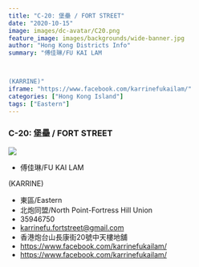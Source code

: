 ```yaml
---
title: "C-20: 堡壘 / FORT STREET"
date: "2020-10-15"
image: images/dc-avatar/C20.png
feature_image: images/backgrounds/wide-banner.jpg
author: "Hong Kong Districts Info"
summary: "傅佳琳/FU KAI LAM

(KARRINE)"
iframe: "https://www.facebook.com/karrinefukailam/"
categories: ["Hong Kong Island"]
tags: ["Eastern"]
---
```


### C-20: 堡壘 / FORT STREET  
![](/images/dc-avatar/C20.png)  

 - 傅佳琳/FU KAI LAM

(KARRINE)  
 - 東區/Eastern  
 - 北炮同盟/North Point-Fortress Hill Union  
 - 35946750  
 - karrinefu.fortstreet@gmail.com  
 - 香港炮台山長康街20號中天樓地舖  
 - https://www.facebook.com/karrinefukailam/  
 - https://www.facebook.com/karrinefukailam/
